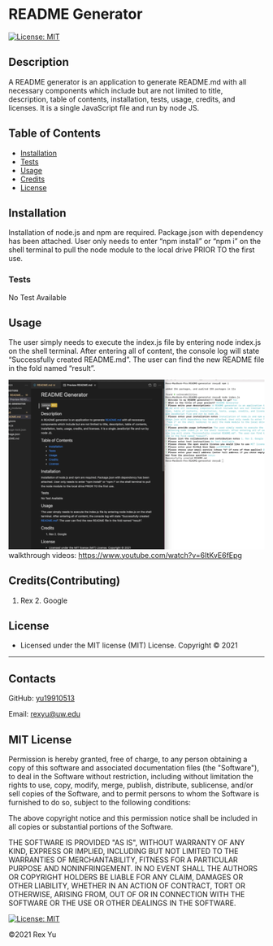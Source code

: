 # README Generator
[![License: MIT](https://img.shields.io/badge/License-MIT-yellow.svg)](https://opensource.org/licenses/MIT)
## Description
A README generator is an application to generate README.md with all necessary components which include but are not limited to title, description, table of contents, installation, tests, usage, credits, and licenses. It is a single JavaScript file and run by node JS.
## Table of Contents
- [Installation](#installation)
- [Tests](#tests)
- [Usage](#usage)
- [Credits](#credits)
- [License](#license)
## Installation
Installation of node.js and npm are required. Package.json with dependency has been attached. User only needs to enter “npm install” or “npm i” on the shell terminal to pull the node module to the local drive PRIOR TO the first use.

### Tests
No Test Available

## Usage
The user simply needs to execute the index.js file by entering node index.js on the shell terminal. After entering all of content, the console log will state “Successfully created README.md”. The user can find the new README file in the fold named “result”.


![alt text](result/readme.png)
walkthrough videos: https://www.youtube.com/watch?v=6ItKvE6fEpg


## Credits(Contributing)
1. Rex 2. Google

## License
* Licensed under the MIT license (MIT) License. Copyright © 2021
---
## Contacts
GitHub: [yu19910513](https://github.com/yu19910513/)

Email: [rexyu@uw.edu](mailto:rexyu@uw.edu)

## MIT License

Permission is hereby granted, free of charge, to any person obtaining a copy of this software and associated documentation files (the "Software"), to deal in the Software without restriction, including without limitation the rights to use, copy, modify, merge, publish, distribute, sublicense, and/or sell copies of the Software, and to permit persons to whom the Software is furnished to do so, subject to the following conditions:

The above copyright notice and this permission notice shall be included in all copies or substantial portions of the Software.

THE SOFTWARE IS PROVIDED "AS IS", WITHOUT WARRANTY OF ANY KIND, EXPRESS OR IMPLIED, INCLUDING BUT NOT LIMITED TO THE WARRANTIES OF MERCHANTABILITY, FITNESS FOR A PARTICULAR PURPOSE AND NONINFRINGEMENT. IN NO EVENT SHALL THE AUTHORS OR COPYRIGHT HOLDERS BE LIABLE FOR ANY CLAIM, DAMAGES OR OTHER LIABILITY, WHETHER IN AN ACTION OF CONTRACT, TORT OR OTHERWISE, ARISING FROM, OUT OF OR IN CONNECTION WITH THE SOFTWARE OR THE USE OR OTHER DEALINGS IN THE SOFTWARE.

[![License: MIT](https://img.shields.io/badge/License-MIT-yellow.svg)](https://opensource.org/licenses/MIT)

©2021 Rex Yu
